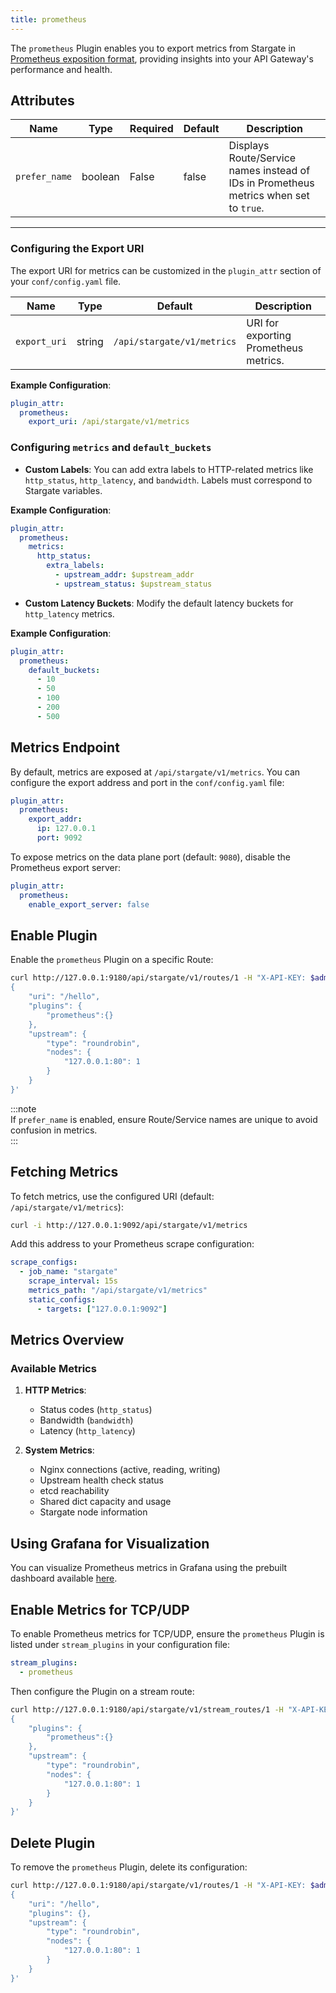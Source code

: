 ```yaml
---
title: prometheus  
---
```



The `prometheus` Plugin enables you to export metrics from Stargate in [Prometheus exposition format](https://prometheus.io/docs/instrumenting/exposition_formats/#exposition-formats), providing insights into your API Gateway's performance and health.



## Attributes

| Name        | Type    | Required | Default | Description                                                                 |
|-------------|---------|----------|---------|-----------------------------------------------------------------------------|
| `prefer_name` | boolean | False    | false   | Displays Route/Service names instead of IDs in Prometheus metrics when set to `true`. |

---

### Configuring the Export URI

The export URI for metrics can be customized in the `plugin_attr` section of your `conf/config.yaml` file.

| Name       | Type   | Default                          | Description                              |
|------------|--------|----------------------------------|------------------------------------------|
| `export_uri` | string | `/api/stargate/v1/metrics`      | URI for exporting Prometheus metrics.    |

**Example Configuration**:  

```yaml
plugin_attr:
  prometheus:
    export_uri: /api/stargate/v1/metrics
```



### Configuring `metrics` and `default_buckets`

- **Custom Labels**: You can add extra labels to HTTP-related metrics like `http_status`, `http_latency`, and `bandwidth`. Labels must correspond to Stargate variables.  

**Example Configuration**:  

```yaml
plugin_attr:
  prometheus:
    metrics:
      http_status:
        extra_labels:
          - upstream_addr: $upstream_addr
          - upstream_status: $upstream_status
```

- **Custom Latency Buckets**: Modify the default latency buckets for `http_latency` metrics.

**Example Configuration**:  

```yaml
plugin_attr:
  prometheus:
    default_buckets:
      - 10
      - 50
      - 100
      - 200
      - 500
```



## Metrics Endpoint

By default, metrics are exposed at `/api/stargate/v1/metrics`. You can configure the export address and port in the `conf/config.yaml` file:

```yaml
plugin_attr:
  prometheus:
    export_addr:
      ip: 127.0.0.1
      port: 9092
```

To expose metrics on the data plane port (default: `9080`), disable the Prometheus export server:

```yaml
plugin_attr:
  prometheus:
    enable_export_server: false
```



## Enable Plugin

Enable the `prometheus` Plugin on a specific Route:

```bash
curl http://127.0.0.1:9180/api/stargate/v1/routes/1 -H "X-API-KEY: $admin_key" -X PUT -d '
{
    "uri": "/hello",
    "plugins": {
        "prometheus":{}
    },
    "upstream": {
        "type": "roundrobin",
        "nodes": {
            "127.0.0.1:80": 1
        }
    }
}'
```

:::note  
If `prefer_name` is enabled, ensure Route/Service names are unique to avoid confusion in metrics.  
:::



## Fetching Metrics

To fetch metrics, use the configured URI (default: `/api/stargate/v1/metrics`):

```bash
curl -i http://127.0.0.1:9092/api/stargate/v1/metrics
```

Add this address to your Prometheus scrape configuration:

```yaml
scrape_configs:
  - job_name: "stargate"
    scrape_interval: 15s
    metrics_path: "/api/stargate/v1/metrics"
    static_configs:
      - targets: ["127.0.0.1:9092"]
```


## Metrics Overview

### Available Metrics

1. **HTTP Metrics**:
   - Status codes (`http_status`)
   - Bandwidth (`bandwidth`)
   - Latency (`http_latency`)

2. **System Metrics**:
   - Nginx connections (active, reading, writing)
   - Upstream health check status
   - etcd reachability
   - Shared dict capacity and usage
   - Stargate node information


## Using Grafana for Visualization

You can visualize Prometheus metrics in Grafana using the prebuilt dashboard available [here](https://grafana.com/grafana/dashboards/11719).  


## Enable Metrics for TCP/UDP

To enable Prometheus metrics for TCP/UDP, ensure the `prometheus` Plugin is listed under `stream_plugins` in your configuration file:

```yaml
stream_plugins:
  - prometheus
```

Then configure the Plugin on a stream route:

```bash
curl http://127.0.0.1:9180/api/stargate/v1/stream_routes/1 -H "X-API-KEY: $admin_key" -X PUT -d '
{
    "plugins": {
        "prometheus":{}
    },
    "upstream": {
        "type": "roundrobin",
        "nodes": {
            "127.0.0.1:80": 1
        }
    }
}'
```


## Delete Plugin

To remove the `prometheus` Plugin, delete its configuration:

```bash
curl http://127.0.0.1:9180/api/stargate/v1/routes/1 -H "X-API-KEY: $admin_key" -X PUT -d '
{
    "uri": "/hello",
    "plugins": {},
    "upstream": {
        "type": "roundrobin",
        "nodes": {
            "127.0.0.1:80": 1
        }
    }
}'
```

